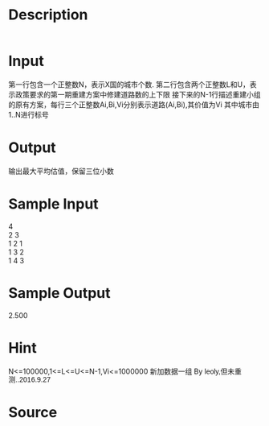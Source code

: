 
# Description

<div class="content"><p><img border="0" src="source/bzoj/1758/img/aHR0cHM6Ly9seWRzeS5jb20vSnVkZ2VPbmxpbmUvaW1hZ2VzLzE3NTguanBn.jpg" alt=""/></p></div>

# Input

<div class="content"><p>第一行包含一个正整数N，表示X国的城市个数. 第二行包含两个正整数L和U，表示政策要求的第一期重建方案中修建道路数的上下限 接下来的N-1行描述重建小组的原有方案，每行三个正整数Ai,Bi,Vi分别表示道路(Ai,Bi),其价值为Vi 其中城市由1..N进行标号</p></div>

# Output

<div class="content"><p>输出最大平均估值，保留三位小数</p></div>

# Sample Input

<div class="content"><span class="sampledata">4 <br/>
2 3 <br/>
1 2 1 <br/>
1 3 2 <br/>
1 4 3 </span></div>

# Sample Output

<div class="content"><span class="sampledata">2.500</span></div>

# Hint

<div class="content"><p></p><p>N&lt;=100000,1&lt;=L&lt;=U&lt;=N-1,Vi&lt;=1000000 新加数据一组 By <span style="font-family: Arial; font-size: 14px; line-height: 15.8666658401489px;">leoly,但未重测..2016.9.27</span></p><p></p></div>

# Source

<div class="content"><p><a href="problemset.php?search="></a></p></div>

